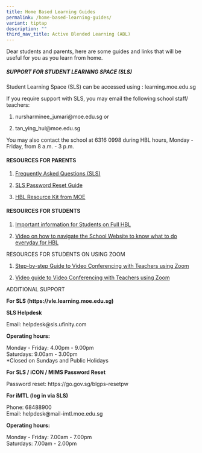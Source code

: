 ```yaml
---
title: Home Based Learning Guides
permalink: /home-based-learning-guides/
variant: tiptap
description: ""
third_nav_title: Active Blended Learning (ABL)
---
```

<p>Dear students and parents, here are some guides and links that will be
useful for you as you learn from home.</p>
<h5>SUPPORT FOR STUDENT LEARNING SPACE (SLS)</h5>
<p>Student Learning Space (SLS) can be accessed using :&nbsp;<a rel="noopener noreferrer nofollow" target="_blank">learning.moe.edu.sg</a>
</p>
<p>If you require support with SLS, you may email the following school staff/
teachers:</p>
<ol data-tight="true" class="tight">
<li>
<p><a rel="noopener noreferrer nofollow" target="_blank">nursharminee_jumari@moe.edu.sg</a>&nbsp;or</p>
</li>
<li>
<p><a rel="noopener noreferrer nofollow" target="_blank">tan_ying_hui@moe.edu.sg</a>
</p>
</li>
</ol>
<p>You may also contact the school at 6316 0998 during HBL hours, Monday
- Friday, from 8 a.m. - 3 p.m.</p>
<h4>RESOURCES FOR PARENTS</h4>
<ol data-tight="true" class="tight">
<li>
<p><a href="https://drive.google.com/file/d/11vm0rWED2kYtVsnZ8slXliHeylugFjLK/view?usp=sharing" rel="noopener noreferrer nofollow" target="_blank">Frequently Asked Questions (SLS)</a>
</p>
</li>
<li>
<p><a href="https://drive.google.com/file/d/1yFNJsPBQ_sQ65Fo84-VEFYwoPKtEny-c/view?usp=sharing" rel="noopener noreferrer nofollow" target="_blank">SLS Password Reset Guide</a>
</p>
</li>
<li>
<p><a href="https://drive.google.com/file/d/1qJmB6sg7Vfmuwu0m-AMj4RUER54Ql5ze/view?usp=sharing" rel="noopener noreferrer nofollow" target="_blank">HBL Resource Kit from MOE</a>
</p>
</li>
</ol>
<h4>RESOURCES FOR STUDENTS</h4>
<ol data-tight="true" class="tight">
<li>
<p><a href="https://docs.google.com/presentation/d/1JflvWBxe0xunMRRgFCdqiO2byCHwQj5lK_W5cDhgUu4/edit?usp=sharing" rel="noopener noreferrer nofollow" target="_blank">Important information for Students on Full HBL</a>
</p>
</li>
<li>
<p><a href="https://youtu.be/vnRGGbCWyyo" rel="noopener noreferrer nofollow" target="_blank">Video on how to navigate the School Website to know what to do everyday for HBL</a>
</p>
</li>
</ol>
<p>RESOURCES FOR STUDENTS ON USING ZOOM</p>
<ol data-tight="true" class="tight">
<li>
<p><a href="https://drive.google.com/file/d/1KUgormPD31MseRQ5uK9jRRAMVXZlXPgu/view?usp=sharing" rel="noopener noreferrer nofollow" target="_blank">Step-by-step Guide to Video Conferencing with Teachers using Zoom</a>
</p>
</li>
<li>
<p><a href="https://drive.google.com/file/d/1aXjvS7RyduUJa5dXjw3HnwB5dFQCoF12/view" rel="noopener noreferrer nofollow" target="_blank">Video guide to Video Conferencing with Teachers using Zoom</a>
</p>
</li>
</ol>
<p>ADDITIONAL SUPPORT</p>
<p><strong>For SLS (<a rel="noopener noreferrer nofollow" target="_blank">https://vle.learning.moe.edu.sg</a>)</strong>
</p>
<p><strong>SLS Helpdesk</strong>
</p>
<p>Email:&nbsp;<a rel="noopener noreferrer nofollow" target="_blank">helpdesk@sls.ufinity.com</a>
</p>
<p><strong>Operating hours:</strong>
</p>
<p>Monday - Friday: 4.00pm - 9.00pm
<br>Saturdays: 9.00am - 3.00pm
<br>*Closed on Sundays and Public Holidays</p>
<p><strong>For SLS / iCON / MIMS Password Reset</strong>
</p>
<p>Password reset:&nbsp;<a rel="noopener noreferrer nofollow" target="_blank">https://go.gov.sg/blgps-resetpw</a>
</p>
<p><strong>For iMTL (log in via SLS)</strong>
</p>
<p>Phone: 68488900
<br>Email:&nbsp;<a rel="noopener noreferrer nofollow" target="_blank">helpdesk@mail-imtl.moe.edu.sg</a>
</p>
<p><strong>Operating hours:</strong>
</p>
<p>Monday - Friday: 7.00am - 7.00pm
<br>Saturdays: 7.00am - 2.00pm</p>
<p>&nbsp;</p>